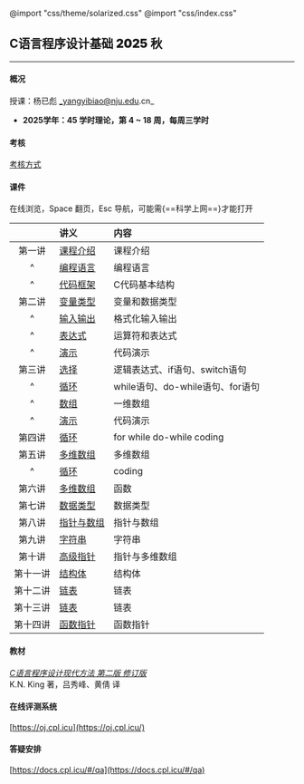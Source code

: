 @import "css/theme/solarized.css"
@import "css/index.css"

## C语言程序设计基础 <span style="font-weight:900">2025</span> 秋

---

#### 概况

授课：杨已彪 _yangyibiao@nju.edu.cn_

- **2025学年：45 学时理论，第 4 ~ 18 周，每周三学时**


<div class="top-2"></div>

#### 考核

[考核方式](http://docs.cpl.icu/#/hw)

#### 课件

在线浏览，Space 翻页，Esc 导航，可能需{==科学上网==}才能打开

<div class="threelines outline head-highlight">

|        |              讲义                | 内容                           |
| :----: | :--                             | :--                            |
| 第一讲  | [课程介绍](slides/0-intro/0-intro.html)           |     课程介绍   |
|   ^    | [编程语言](slides/0-intro/0-1-clang.html)        | 编程语言                    |
|   ^    | [代码框架](slides/0-intro/0-2-hello.html)        | C代码基本结构                    |
| 第二讲  | [变量类型](slides/1-1-variables.html)  | 变量和数据类型                    |
|   ^    | [输入输出](slides/1-2-io.html)  | 格式化输入输出                    |
|   ^    | [表达式](slides/1-3-expr.html)          | 运算符和表达式                |
|   ^    | [演示](slides/1-4-coding.html)          | 代码演示                |
| 第三讲  | [选择](slides/2-1-if.html)        | 逻辑表达式、if语句、switch语句    |
|   ^    | [循环](slides/2-2-loops.html)           | while语句、do-while语句、for语句 |
|   ^    | [数组](slides/2-3-arrays.html)           | 一维数组  |
|   ^    | [演示](slides/2-4-coding.html)     | 代码演示  |
| 第四讲  | [循环](slides/3-1-coding.html)        | for while do-while coding    |
| 第五讲  | [多维数组](slides/4-1-marrays.html)       | 多维数组 |
|   ^    | [循环](slides/4-2-coding.html)           | coding |
| 第六讲  | [多维数组](slides/5-1-functions.html)       | 函数 |
| 第七讲  | [数据类型](slides/6-1-data-types.html)       | 数据类型 |
| 第八讲  | [指针与数组](slides/7-pointer-array.html)       | 指针与数组 |
| 第九讲  | [字符串](slides/8-pointers-c-strings.html)            | 字符串 |
| 第十讲  | [高级指针](slides/9-double-pointers.html)            | 指针与多维数组 |
| 第十一讲  | [结构体](slides/10-struct.html)            | 结构体 |
| 第十二讲  | [链表](slides/11-linkedlist.html)            | 链表 |
| 第十三讲  | [链表](slides/11-linkedlist.html)            | 链表 |
| 第十四讲  | [函数指针](slides/12-function-pointers.html)            | 函数指针 |

</div>

#### 教材

[_C语言程序设计现代方法 第二版 修订版_](book/c-programming-a-modern-approach.pdf) <br>K.N. King 著，吕秀峰、黄倩 译

#### 在线评测系统

[https://oj.cpl.icu](https://oj.cpl.icu/)

#### 答疑安排

[https://docs.cpl.icu/#/qa](https://docs.cpl.icu/#/qa)

<!-- <div class="threelines outline head-highlight" style="width=400pt">

| 答疑时间     | 周一 | 周二 | 周三 | 周四 | 周五 | 周六 | 周日 |
| :--:        | :-- | :-- | :-- | :-- | :-- | :-- | :-- |
| 08:00-10:00 | 李清扬(线上) | 李清扬(线上) | 姜钊炜(线上) | &emsp; | &emsp; | &emsp; | &emsp; |
| 10:00-12:00 | &emsp; | &emsp; | &emsp; | &emsp; | &emsp; | &emsp; | &emsp; |
| 12:00-14:00 | &emsp; | &emsp; | &emsp; | &emsp; | &emsp; | &emsp; | &emsp; |
| 14:00-16:00 | 姜钊炜(线上)</div> | &emsp; | 茆文杰(线上) | &emsp; | &emsp; | 蒙民伟楼602(15:00~) | 蒙民伟楼602(14:30~) |
| 16:00-18:00 | &emsp; | &emsp; | &emsp; | 杨已彪(南园综合楼509) | 茆文杰(线上) | &emsp; | &emsp; |
| 18:30-20:00 | &emsp; | &emsp; | &emsp; | 杨已彪(南园综合楼511) | &emsp; |蒙民伟楼602(19:00~) | &emsp; |
| 20:00-22:00 | 蒙民伟楼602 | 蒙民伟楼602 | 蒙民伟楼602 | 蒙民伟楼602 | 蒙民伟楼602 | &emsp; | &emsp; |

</div> -->


